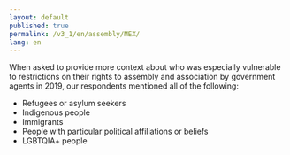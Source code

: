 ```yaml
---
layout: default
published: true
permalink: /v3_1/en/assembly/MEX/
lang: en
---
```

When asked to provide more context about who was especially vulnerable to restrictions on their rights to assembly and association by government agents in 2019, our respondents mentioned all of the following:

-	Refugees or asylum seekers
-	Indigenous people
-	Immigrants
-	People with particular political affiliations or beliefs
-	LGBTQIA+ people
